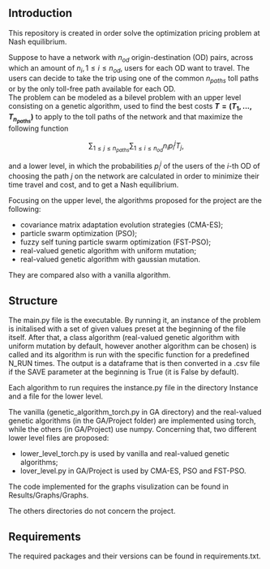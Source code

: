## Introduction
This repository is created in order solve the optimization pricing problem at Nash equilibrium.

Suppose to have a network with $n_{od}$ origin-destination (OD) pairs, across which an amount of $n_i, 1\le i\le n_{od},$ users for each OD want to travel. The users can decide to take the trip using one of the common $n_{paths}$ toll paths or by the only toll-free path available for each OD.  
The problem can be modeled as a bilevel problem with an upper level consisting on a genetic algorithm, used to find the best costs **$T = (T_1, ..., T_{n_{paths}})$** to apply to the toll paths of the network and that maximize the following function

$$\sum_{1\le j\le n_{paths}}\sum_{1\le i\le n_{od}} n_i p^j_i T_j,$$

and a lower level, in which the probabilities $p_i^j$ of the users of the $i$-th OD of choosing the path $j$ on the network are calculated in order to minimize their time travel and cost, and to get a Nash equilibrium. 

Focusing on the upper level, the algorithms proposed for the project are the following:
- covariance matrix adaptation evolution strategies (CMA-ES);
- particle swarm optimization (PSO);
- fuzzy self tuning particle swarm optimization (FST-PSO);
- real-valued genetic algorithm with uniform mutation;
- real-valued genetic algorithm with gaussian mutation.

They are compared also with a vanilla algorithm.

## Structure
The main.py file is the executable.
By running it, an instance of the problem is initalised with a set of given values preset at the beginning of the file itself. After that, a class algorithm (real-valued genetic algorithm with uniform mutation by default, however another algorithm can be chosen) is called and its algorithm is run with the specific 
function for a predefined N_RUN times. The output is a dataframe that is then converted in a .csv file if the SAVE parameter at the beginning is True (it is False by default).

Each algorithm to run requires the instance.py file in the directory Instance and a file for the lower level. 

The vanilla (genetic_algorithm_torch.py in GA directory) and the real-valued genetic algorithms (in the GA/Project folder) are implemented using torch, while the others (in GA/Project) use numpy.
Concerning that, two different lower level files are proposed:
- lower_level_torch.py is used by vanilla and real-valued genetic algorithms;
- lover_level.py in GA/Project is used by CMA-ES, PSO and FST-PSO.

The code implemented for the graphs visulization can be found in Results/Graphs/Graphs.

The others directories do not concern the project.

## Requirements
The required packages and their versions can be found in requirements.txt.
